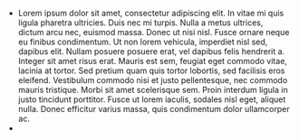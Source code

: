 - Lorem ipsum dolor sit amet, consectetur adipiscing elit. In vitae mi quis ligula pharetra ultricies. Duis nec mi turpis. Nulla a metus ultrices, dictum arcu nec, euismod massa. Donec ut nisi nisl. Fusce ornare neque eu finibus condimentum. Ut non lorem vehicula, imperdiet nisl sed, dapibus elit. Nullam posuere posuere erat, vel dapibus felis hendrerit a. Integer sit amet risus erat. Mauris est sem, feugiat eget commodo vitae, lacinia at tortor. Sed pretium quam quis tortor lobortis, sed facilisis eros eleifend. Vestibulum commodo nisi et justo pellentesque, nec commodo mauris tristique. Morbi sit amet scelerisque sem. Proin interdum ligula in justo tincidunt porttitor. Fusce ut lorem iaculis, sodales nisl eget, aliquet nulla. Donec efficitur varius massa, quis condimentum dolor ullamcorper ac.
-